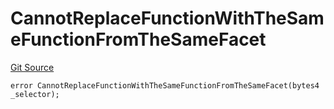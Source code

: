 # CannotReplaceFunctionWithTheSameFunctionFromTheSameFacet
[Git Source](https://github.com/thrackle-io/tron/blob/d6cc09e8b231cc94d92dd93b6d49fb2728ede233/src/protocol/economic/ruleProcessor/RuleProcessorDiamondLib.sol)


```solidity
error CannotReplaceFunctionWithTheSameFunctionFromTheSameFacet(bytes4 _selector);
```

